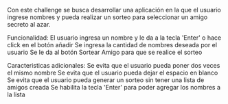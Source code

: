Con este challenge se busca desarrollar una aplicación en la que el usuario ingrese nombres y pueda realizar un sorteo para seleccionar un amigo secreto al azar.

Funcionalidad:
El usuario ingresa un nombre y le da a la tecla 'Enter' o hace click en el botón añadir
Se ingresa la cantidad de nombres deseada por el usuario
Se le da al botón Sortear Amigo para que se realice el sorteo

Caracteristicas adicionales:
Se evita que el usuario pueda poner dos veces el mismo nombre
Se evita que el usuario pueda dejar el espacio en blanco
Se evita que el usuario pueda generar un sorteo sin tener una lista de amigos creada
Se habilita la tecla 'Enter' para poder agregar los nombres a la lista
